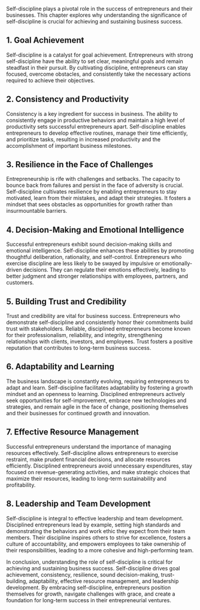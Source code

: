 
Self-discipline plays a pivotal role in the success of entrepreneurs and their businesses. This chapter explores why understanding the significance of self-discipline is crucial for achieving and sustaining business success.

**1. Goal Achievement**
-----------------------

Self-discipline is a catalyst for goal achievement. Entrepreneurs with strong self-discipline have the ability to set clear, meaningful goals and remain steadfast in their pursuit. By cultivating discipline, entrepreneurs can stay focused, overcome obstacles, and consistently take the necessary actions required to achieve their objectives.

**2. Consistency and Productivity**
-----------------------------------

Consistency is a key ingredient for success in business. The ability to consistently engage in productive behaviors and maintain a high level of productivity sets successful entrepreneurs apart. Self-discipline enables entrepreneurs to develop effective routines, manage their time efficiently, and prioritize tasks, resulting in increased productivity and the accomplishment of important business milestones.

**3. Resilience in the Face of Challenges**
-------------------------------------------

Entrepreneurship is rife with challenges and setbacks. The capacity to bounce back from failures and persist in the face of adversity is crucial. Self-discipline cultivates resilience by enabling entrepreneurs to stay motivated, learn from their mistakes, and adapt their strategies. It fosters a mindset that sees obstacles as opportunities for growth rather than insurmountable barriers.

**4. Decision-Making and Emotional Intelligence**
-------------------------------------------------

Successful entrepreneurs exhibit sound decision-making skills and emotional intelligence. Self-discipline enhances these abilities by promoting thoughtful deliberation, rationality, and self-control. Entrepreneurs who exercise discipline are less likely to be swayed by impulsive or emotionally-driven decisions. They can regulate their emotions effectively, leading to better judgment and stronger relationships with employees, partners, and customers.

**5. Building Trust and Credibility**
-------------------------------------

Trust and credibility are vital for business success. Entrepreneurs who demonstrate self-discipline and consistently honor their commitments build trust with stakeholders. Reliable, disciplined entrepreneurs become known for their professionalism, reliability, and integrity, strengthening relationships with clients, investors, and employees. Trust fosters a positive reputation that contributes to long-term business success.

**6. Adaptability and Learning**
--------------------------------

The business landscape is constantly evolving, requiring entrepreneurs to adapt and learn. Self-discipline facilitates adaptability by fostering a growth mindset and an openness to learning. Disciplined entrepreneurs actively seek opportunities for self-improvement, embrace new technologies and strategies, and remain agile in the face of change, positioning themselves and their businesses for continued growth and innovation.

**7. Effective Resource Management**
------------------------------------

Successful entrepreneurs understand the importance of managing resources effectively. Self-discipline allows entrepreneurs to exercise restraint, make prudent financial decisions, and allocate resources efficiently. Disciplined entrepreneurs avoid unnecessary expenditures, stay focused on revenue-generating activities, and make strategic choices that maximize their resources, leading to long-term sustainability and profitability.

**8. Leadership and Team Development**
--------------------------------------

Self-discipline is integral to effective leadership and team development. Disciplined entrepreneurs lead by example, setting high standards and demonstrating the behaviors and work ethic they expect from their team members. Their discipline inspires others to strive for excellence, fosters a culture of accountability, and empowers employees to take ownership of their responsibilities, leading to a more cohesive and high-performing team.

In conclusion, understanding the role of self-discipline is critical for achieving and sustaining business success. Self-discipline drives goal achievement, consistency, resilience, sound decision-making, trust-building, adaptability, effective resource management, and leadership development. By embracing self-discipline, entrepreneurs position themselves for growth, navigate challenges with grace, and create a foundation for long-term success in their entrepreneurial ventures.
